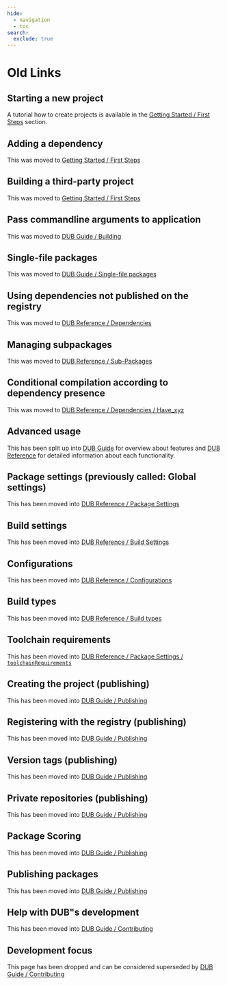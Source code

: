 ```yaml
---
hide:
  - navigation
  - toc
search:
  exclude: true
---
```



# Old Links

<a id="own-projects"></a>
## Starting a new project

A tutorial how to create projects is available in the [Getting Started / First Steps](./getting-started/first-steps.md) section.

<a id="adding-deps"></a>
## Adding a dependency

This was moved to [Getting Started / First Steps](./getting-started/first-steps.md#adding-a-dependency)

<a id="foreign-projects"></a>
## Building a third-party project

This was moved to [Getting Started / First Steps](./getting-started/first-steps.md#building-a-third-party-project)

<a id="app-arguments"></a>
## Pass commandline arguments to application

This was moved to [DUB Guide / Building](./dub-guide/building.md#passing-arguments-to-the-application)

<a id="single-file"></a>
## Single-file packages

This was moved to [DUB Guide / Single-file packages](./dub-guide/single.md)

<a id="local-deps"></a>
## Using dependencies not published on the registry

This was moved to [DUB Reference / Dependencies](./dub-reference/dependencies.md)

<a id="subpkg"></a>
## Managing subpackages

This was moved to [DUB Reference / Sub-Packages](./dub-reference/subpackages.md)

<a id="have-version"></a>
## Conditional compilation according to dependency presence

This was moved to [DUB Reference / Dependencies / Have_xyz](./dub-reference/dependencies.md#have_xyz)

<a id="advanced-usage"></a>
## Advanced usage

This has been split up into [DUB Guide](./dub-guide/recipe.md) for overview about features and [DUB Reference](./dub-reference/recipe.md) for detailed information about each functionality.

<a id="standard-settings"></a>
## Package settings (previously called: Global settings)

This has been moved into [DUB Reference / Package Settings](./dub-reference/package_settings.md)

<a id="build-settings"></a>
## Build settings

This has been moved into [DUB Reference / Build Settings](./dub-reference/build_settings.md)

<a id="configurations"></a>
## Configurations

This has been moved into [DUB Reference / Configurations](./dub-reference/configurations.md)

<a id="build-types"></a>
## Build types

This has been moved into [DUB Reference / Build types](./dub-reference/buildtypes.md)

<a id="toolchain-requirements"></a>
## Toolchain requirements

This has been moved into [DUB Reference / Package Settings / `toolchainRequirements`](./dub-reference/package_settings.md#toolchainrequirements)

<a id="project-creation"></a>
## Creating the project (publishing)

This has been moved into [DUB Guide / Publishing](./dub-guide/publishing.md)

<a id="register"></a>
## Registering with the registry (publishing)

This has been moved into [DUB Guide / Publishing](./dub-guide/publishing.md#registering-with-the-registry)

<a id="versions"></a>
## Version tags (publishing)

This has been moved into [DUB Guide / Publishing](./dub-guide/publishing.md#version-tags)

<a id="private-repositories"></a>
## Private repositories (publishing)

This has been moved into [DUB Guide / Publishing](./dub-guide/publishing.md#private-repositories)

<a id="package-scoring"></a>
## Package Scoring

This has been moved into [DUB Guide / Publishing](./dub-guide/publishing.md#package-scoring)

<a id="publishing-packages"></a>
## Publishing packages

This has been moved into [DUB Guide / Publishing](./dub-guide/publishing.md)

<a id="help-with-dub"></a>
## Help with DUB"s development

This has been moved into [DUB Guide / Contributing](./dub-guide/contributing.md)

<a id="development-focus"></a>
## Development focus

This page has been dropped and can be considered superseded by [DUB Guide / Contributing](./dub-guide/contributing.md)